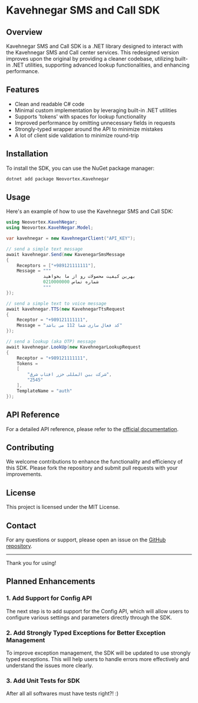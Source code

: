 
# Kavehnegar SMS and Call SDK

## Overview

Kavehnegar SMS and Call SDK is a .NET library designed to interact with the Kavehnegar SMS and Call center services. This redesigned version improves upon the original by providing a cleaner codebase, utilizing built-in .NET utilities, supporting advanced lookup functionalities, and enhancing performance.

## Features

- Clean and readable C# code
- Minimal custom implementation by leveraging built-in .NET utilities
- Supports 'tokens' with spaces for lookup functionality
- Improved performance by omitting unnecessary fields in requests
- Strongly-typed wrapper around the API to minimize mistakes
- A lot of client side validation to minimize round-trip

## Installation

To install the SDK, you can use the NuGet package manager:

```bash
dotnet add package Neovortex.Kavehnegar
```

## Usage

Here's an example of how to use the Kavehnegar SMS and Call SDK:

```csharp
using Neovortex.KavehNegar;
using Neovortex.KavehNegar.Model;

var kavehnegar = new KavehnegarClient("API_KEY");

// send a simple text message
await kavehnegar.Send(new KavenegarSmsMessage
{
    Receptors = ["+989121111111"],
    Message = """
              بهرین کیفیت محصولات رو از ما بخواهید
              شماره تماس 0210000000
              """
});

// send a simple text to voice message
await kavehnegar.TTS(new KavehnegarTtsRequest
{
    Receptor = "+989121111111",
    Message = "کد فعال سازی شما 112 می باشد"
});

// send a lookup (aka OTP) message
await kavehnegar.LookUp(new KavehnegarLookupRequest
{
    Receptor = "+989121111111",
    Tokens =
    [
        "شرکت بین المللی خزر افتاب شرق",
        "2545"
    ],
    TemplateName = "auth"
});

```


## API Reference

For a detailed API reference, please refer to the [official documentation](https://kavenegar.com/rest.html).

## Contributing

We welcome contributions to enhance the functionality and efficiency of this SDK. Please fork the repository and submit pull requests with your improvements.

## License

This project is licensed under the MIT License.

## Contact

For any questions or support, please open an issue on the [GitHub repository](https://github.com/Neo-vortex/Kavehnegar).

---

Thank you for using!

## Planned Enhancements

### 1. Add Support for Config API

The next step is to add support for the Config API, which will allow users to configure various settings and parameters directly through the SDK.



### 2. Add Strongly Typed Exceptions for Better Exception Management

To improve exception management, the SDK will be updated to use strongly typed exceptions. This will help users to handle errors more effectively and understand the issues more clearly.

### 3. Add Unit Tests for SDK
After all all softwares must have tests right?! :)
